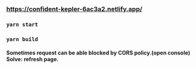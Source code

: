 ### https://confident-kepler-6ac3a2.netlify.app/
### `yarn start`
### `yarn build`

#### Sometimes request can be able blocked by CORS policy.(open console) Solve: refresh page.
